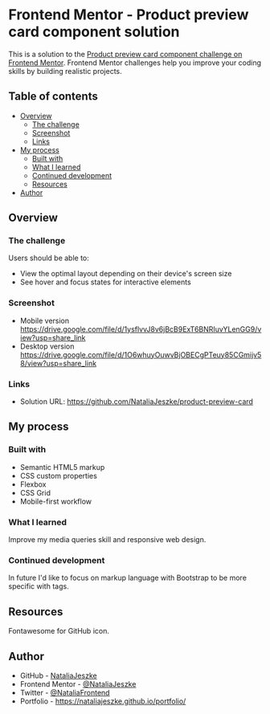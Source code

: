 # Frontend Mentor - Product preview card component solution

This is a solution to the [Product preview card component challenge on Frontend Mentor](https://www.frontendmentor.io/challenges/product-preview-card-component-GO7UmttRfa). Frontend Mentor challenges help you improve your coding skills by building realistic projects. 

## Table of contents

- [Overview](#overview)
  - [The challenge](#the-challenge)
  - [Screenshot](#screenshot)
  - [Links](#links)
- [My process](#my-process)
  - [Built with](#built-with)
  - [What I learned](#what-i-learned)
  - [Continued development](#continued-development)
  - [Resources](#useful-resources)
- [Author](#author)



## Overview

### The challenge

Users should be able to:

- View the optimal layout depending on their device's screen size
- See hover and focus states for interactive elements

### Screenshot
- Mobile version
https://drive.google.com/file/d/1ysflvvJ8v6jBcB9ExT6BNRIuvYLenGG9/view?usp=share_link
- Desktop version
https://drive.google.com/file/d/1O6whuyOuwvBjOBECgPTeuy85CGmijv58/view?usp=share_link


### Links

- Solution URL: https://github.com/NataliaJeszke/product-preview-card

## My process

### Built with

- Semantic HTML5 markup
- CSS custom properties
- Flexbox
- CSS Grid
- Mobile-first workflow


### What I learned

Improve my media queries skill and responsive web design.


### Continued development

In future I'd like to focus on markup language with Bootstrap to be more specific with tags.

## Resources
Fontawesome for GitHub icon.

## Author

- GitHub - [NataliaJeszke](https://github.com/NataliaJeszke)
- Frontend Mentor - [@NataliaJeszke](https://www.frontendmentor.io/profile/NataliaJeszke)
- Twitter - [@NataliaFrontend](https://www.twitter.com/NataliaFrontend)
- Portfolio - https://nataliajeszke.github.io/portfolio/


